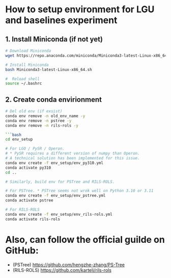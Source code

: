 
# How to setup environment for LGU and baselines experiment

## 1. Install Miniconda (if not yet)
```bash
# Download Miniconda
wget https://repo.anaconda.com/miniconda/Miniconda3-latest-Linux-x86_64.sh

# Install Miniconda
bash Miniconda3-latest-Linux-x86_64.sh

#  Reload shell
source ~/.bashrc
```

## 2. Create conda envirionment
```bash
# Del old env (if exsist)
conda env remove -n old_env_name -y
conda env remove -n pstree -y
conda env remove -n rils-rols -y

```bash
cd env_setup

# For LGO / PySR / Operon. 
# * PySR requires a different version of numpy than Operon. 
# A technical solution has been implemented for this issue.
conda env create -f env_setup/env_py310.yml
conda activate py310
cd ..

# Similarly, build env for PSTree and RILS-ROLS.

# For PSTree. * PSTree seems not wrok well on Python 3.10 or 3.11 
conda env create -f env_setup/env_pstree.yml
conda activate pstree

# For RILS-ROLS
conda env create -f env_setup/env_rils-rols.yml
conda activate rils-rols
```

# Also, can follow the official guilde on GitHub: 

- (PSTree) https://github.com/hengzhe-zhang/PS-Tree
- (RILS-ROLS) https://github.com/kartelj/rils-rols